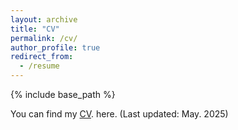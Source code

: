 ```yaml
---
layout: archive
title: "CV"
permalink: /cv/
author_profile: true
redirect_from:
  - /resume
---
```


{% include base_path %}

You can find my [CV](../assets/youyangCV.pdf). here. (Last updated: May. 2025)
